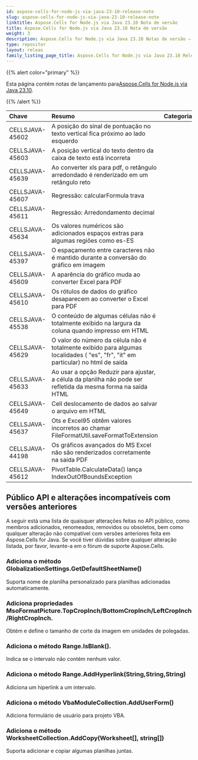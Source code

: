 ```yaml
---
id: aspose-cells-for-node-js-via-java-23-10-release-note
slug: aspose-cells-for-node-js-via-java-23-10-release-note
linktitle: Aspose.Cells for Node.js via Java 23.10 Nota de versão
title: Aspose.Cells for Node.js via Java 23.10 Nota de versão
weight: 3
description: Aspose.Cells for Node.js via Java 23.10 Notas de versão – as atualizações e correções mais recentes
type: repositor
layout: releas
family_listing_page_title: Aspose.Cells for Node.js via Java 23.10 Release Note
---
```

{{% alert color="primary" %}}

 Esta página contém notas de lançamento para[Aspose.Cells for Node.js via Java 23.10](https://releases.aspose.com/cells/nodejs/new-releases/aspose.cells-for-node.js-via-java-23.10/).

{{% /alert %}}

|**Chave**|**Resumo**|**Categoria**|
| :- | :- | :- |
|CELLSJAVA-45602|A posição do sinal de pontuação no texto vertical fica próximo ao lado esquerdo|
|CELLSJAVA-45603|A posição vertical do texto dentro da caixa de texto está incorreta|
|CELLSJAVA-45639|Ao converter xls para pdf, o retângulo arredondado é renderizado em um retângulo reto|
|CELLSJAVA-45607|Regressão: calcularFormula trava|
|CELLSJAVA-45611|Regressão: Arredondamento decimal|
|CELLSJAVA-45634|Os valores numéricos são adicionados espaços extras para algumas regiões como es-ES|
|CELLSJAVA-45397| O espaçamento entre caracteres não é mantido durante a conversão do gráfico em imagem|
|CELLSJAVA-45609| A aparência do gráfico muda ao converter Excel para PDF|
|CELLSJAVA-45610| Os rótulos de dados do gráfico desaparecem ao converter o Excel para PDF|
|CELLSJAVA-45538| O conteúdo de algumas células não é totalmente exibido na largura da coluna quando impresso em HTML|
|CELLSJAVA-45629|O valor do número da célula não é totalmente exibido para algumas localidades ( "es", "fr", "it" em particular) no html de saída|
|CELLSJAVA-45633|Ao usar a opção Reduzir para ajustar, a célula da planilha não pode ser refletida da mesma forma na saída HTML|
|CELLSJAVA-45649|Cell deslocamento de dados ao salvar o arquivo em HTML|
|CELLSJAVA-45637|Ots e Excel95 obtêm valores incorretos ao chamar FileFormatUtil.saveFormatToExtension|
|CELLSJAVA-44198|Os gráficos avançados do MS Excel não são renderizados corretamente na saída PDF|
|CELLSJAVA-45612|PivotTable.CalculateData() lança IndexOutOfBoundsException|

##  **Público API e alterações incompatíveis com versões anteriores**

A seguir está uma lista de quaisquer alterações feitas no API público, como membros adicionados, renomeados, removidos ou obsoletos, bem como qualquer alteração não compatível com versões anteriores feita em Aspose.Cells for Java. Se você tiver dúvidas sobre qualquer alteração listada, por favor, levante-a em o fórum de suporte Aspose.Cells.

###  **Adiciona o método GlobalizationSettings.GetDefaultSheetName()**

Suporta nome de planilha personalizado para planilhas adicionadas automaticamente.

###  **Adiciona propriedades MsoFormatPicture.TopCropInch/BottomCropInch/LeftCropInch/RightCropInch.**

Obtém e define o tamanho de corte da imagem em unidades de polegadas.

###  **Adiciona o método Range.IsBlank().**

Indica se o intervalo não contém nenhum valor.

###  **Adiciona o método Range.AddHyperlink(String,String,String)**

Adiciona um hiperlink a um intervalo.

###  **Adiciona o método VbaModuleCollection.AddUserForm()**

Adiciona formulário de usuário para projeto VBA.

###  **Adiciona o método WorksheetCollection.AddCopy(Worksheet[], string[])**

 Suporta adicionar e copiar algumas planilhas juntas.
